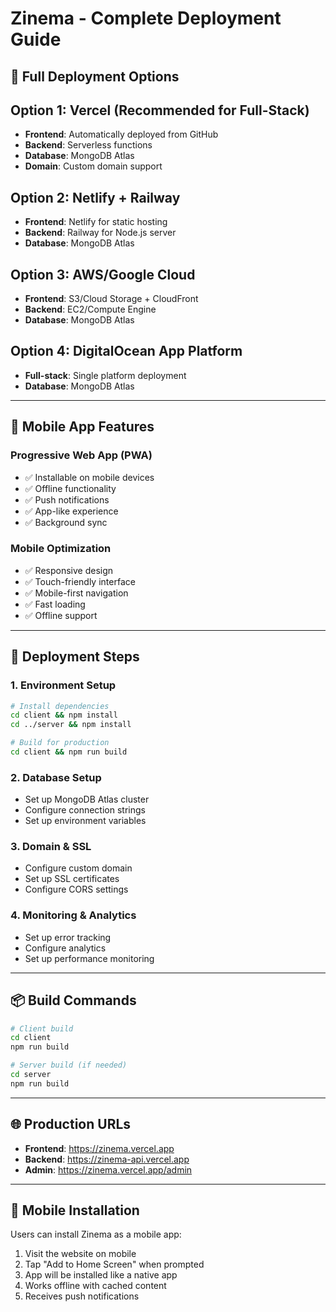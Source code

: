 # Zinema - Complete Deployment Guide

## 🚀 Full Deployment Options

## Option 1: Vercel (Recommended for Full-Stack)
- **Frontend**: Automatically deployed from GitHub
- **Backend**: Serverless functions
- **Database**: MongoDB Atlas
- **Domain**: Custom domain support

## Option 2: Netlify + Railway
- **Frontend**: Netlify for static hosting
- **Backend**: Railway for Node.js server
- **Database**: MongoDB Atlas

## Option 3: AWS/Google Cloud
- **Frontend**: S3/Cloud Storage + CloudFront
- **Backend**: EC2/Compute Engine
- **Database**: MongoDB Atlas

## Option 4: DigitalOcean App Platform
- **Full-stack**: Single platform deployment
- **Database**: MongoDB Atlas

---

## 📱 Mobile App Features

### Progressive Web App (PWA)
- ✅ Installable on mobile devices
- ✅ Offline functionality
- ✅ Push notifications
- ✅ App-like experience
- ✅ Background sync

### Mobile Optimization
- ✅ Responsive design
- ✅ Touch-friendly interface
- ✅ Mobile-first navigation
- ✅ Fast loading
- ✅ Offline support

---

## 🔧 Deployment Steps

### 1. Environment Setup
```bash
# Install dependencies
cd client && npm install
cd ../server && npm install

# Build for production
cd client && npm run build
```

### 2. Database Setup
- Set up MongoDB Atlas cluster
- Configure connection strings
- Set up environment variables

### 3. Domain & SSL
- Configure custom domain
- Set up SSL certificates
- Configure CORS settings

### 4. Monitoring & Analytics
- Set up error tracking
- Configure analytics
- Set up performance monitoring

---

## 📦 Build Commands

```bash
# Client build
cd client
npm run build

# Server build (if needed)
cd server
npm run build
```

---

## 🌐 Production URLs
- **Frontend**: https://zinema.vercel.app
- **Backend**: https://zinema-api.vercel.app
- **Admin**: https://zinema.vercel.app/admin

---

## 📱 Mobile Installation
Users can install Zinema as a mobile app:
1. Visit the website on mobile
2. Tap "Add to Home Screen" when prompted
3. App will be installed like a native app
4. Works offline with cached content
5. Receives push notifications
